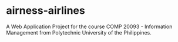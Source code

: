 # airness-airlines

A Web Application Project for the course COMP 20093 - Information Management from Polytechnic University of the Philippines.
